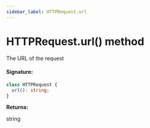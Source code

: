 ```yaml
---
sidebar_label: HTTPRequest.url
---
```


# HTTPRequest.url() method

The URL of the request

#### Signature:

```typescript
class HTTPRequest {
  url(): string;
}
```

**Returns:**

string
